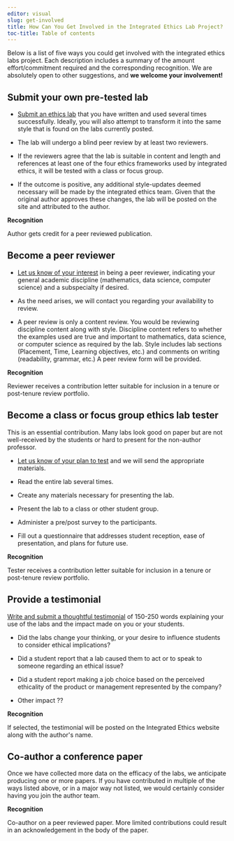 ```yaml
---
editor: visual
slug: get-involved
title: How Can You Get Involved in the Integrated Ethics Lab Project?
toc-title: Table of contents
---
```


Below is a list of five ways you could get involved with the integrated
ethics labs project. Each description includes a summary of the amount
effort/commitment required and the corresponding recognition. We are
absolutely open to other suggestions, and **we welcome your
involvement!**

## Submit your own pre-tested lab

-   [Submit an ethics lab](mailto:info@integratedethicslabs.org) that
    you have written and used several times successfully. Ideally, you
    will also attempt to transform it into the same style that is found
    on the labs currently posted.

-   The lab will undergo a blind peer review by at least two reviewers.

-   If the reviewers agree that the lab is suitable in content and
    length and references at least one of the four ethics frameworks
    used by integrated ethics, it will be tested with a class or focus
    group.

-   If the outcome is positive, any additional style-updates deemed
    necessary will be made by the integrated ethics team. Given that the
    original author approves these changes, the lab will be posted on
    the site and attributed to the author.

**Recognition**

Author gets credit for a peer reviewed publication.

## Become a peer reviewer

-   [Let us know of your interest](mailto:info@integratedethicslabs.org)
    in being a peer reviewer, indicating your general academic
    discipline (mathematics, data science, computer science) and a
    subspecialty if desired.

-   As the need arises, we will contact you regarding your availability
    to review.

-   A peer review is only a content review. You would be reviewing
    discipline content along with style. Discipline content refers to
    whether the examples used are true and important to mathematics,
    data science, or computer science as required by the lab. Style
    includes lab sections (Placement, Time, Learning objectives, etc.)
    and comments on writing (readability, grammar, etc.) A peer review
    form will be provided.

**Recognition**

Reviewer receives a contribution letter suitable for inclusion in a
tenure or post-tenure review portfolio.

## Become a class or focus group ethics lab tester

This is an essential contribution. Many labs look good on paper but are
not well-received by the students or hard to present for the non-author
professor.

-   [Let us know of your plan to
    test](mailto:info@integratedethicslabs.org) and we will send the
    appropriate materials.

-   Read the entire lab several times.

-   Create any materials necessary for presenting the lab.

-   Present the lab to a class or other student group.

-   Administer a pre/post survey to the participants.

-   Fill out a questionnaire that addresses student reception, ease of
    presentation, and plans for future use.

**Recognition**

Tester receives a contribution letter suitable for inclusion in a tenure
or post-tenure review portfolio.

## Provide a testimonial

[Write and submit a thoughtful
testimonial](mailto:info@integratedethicslabs.org) of 150-250 words
explaining your use of the labs and the impact made on you or your
students.

-   Did the labs change your thinking, or your desire to influence
    students to consider ethical implications?

-   Did a student report that a lab caused them to act or to speak to
    someone regarding an ethical issue?

-   Did a student report making a job choice based on the perceived
    ethicality of the product or management represented by the company?

-   Other impact ??

**Recognition**

If selected, the testimonial will be posted on the Integrated Ethics
website along with the author's name.

## Co-author a conference paper

Once we have collected more data on the efficacy of the labs, we
anticipate producing one or more papers. If you have contributed in
multiple of the ways listed above, or in a major way not listed, we
would certainly consider having you join the author team.

**Recognition**

Co-author on a peer reviewed paper. More limited contributions could
result in an acknowledgement in the body of the paper.
